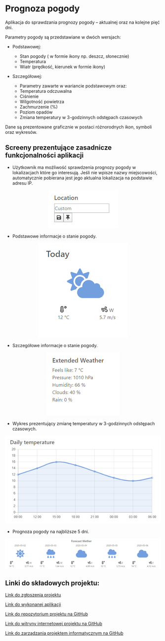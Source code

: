 # Prognoza pogody
 Aplikacja do sprawdzania prognozy pogody – aktualnej oraz na kolejne pięć dni.

Parametry pogody są przedstawiane w dwóch wersjach:

- Podstawowej:
  - Stan pogody ( w formie ikony np. deszcz, słonecznie)
  - Temperatura
  - Wiatr (prędkość, kierunek w formie ikony)

- Szczegółowej:
  - Parametry zawarte w wariancie podstawowym oraz:
  - Temperatura odczuwalna
  - Ciśnienie
  - Wilgotność powietrza
  - Zachmurzenie (%)
  - Poziom opadów
  - Zmiana temperatury w 3-godzinnych odstępach czasowych

Dane są prezentowane graficznie w postaci różnorodnych ikon, symboli oraz wykresów.

## Screeny prezentujące zasadnicze funkcjonalności aplikacji

 * Użytkownik ma możliwość sprawdzenia prognozy pogody w lokalizacjach które go interesują. Jeśli nie wpisze nazwy miejscowości, automatycznie pobierana jest jego aktualna lokalizacja na podstawie adresu IP.
<p align="center">
  <img src="https://github.com/DKusarek/BAI_Projekt_Witryna_Projektu/blob/master/location.PNG?raw=true" alt="Location"/>
</p>
                                                                                                                     
 * Podstawowe informacje o stanie pogody. 
<p align="center">
  <img src="https://github.com/DKusarek/BAI_Projekt_Witryna_Projektu/blob/master/current.PNG?raw=true" alt="Current"/>
</p>

 * Szczegółowe informacje o stanie pogody.
<p align="center">
  <img src="https://github.com/DKusarek/BAI_Projekt_Witryna_Projektu/blob/master/extend.PNG?raw=true" alt="Extend"/>
</p>
                                                                                                                 
 * Wykres prezentujący zmianę temperatury w 3-godzinnych odstępach czasowych.
<p align="center">
  <img src="https://github.com/DKusarek/BAI_Projekt_Witryna_Projektu/blob/master/chart.PNG?raw=true" alt="Chart"/>
</p>
                                                                                                               
 * Prognoza pogody na najbliższe 5 dni.
<p align="center">
  <img src="https://github.com/DKusarek/BAI_Projekt_Witryna_Projektu/blob/master/forecast.PNG?raw=true" alt="Forecast"/>
</p>

## Linki do składowych projektu:

[Link do zgłoszenia projektu](https://e-uczelnia.uek.krakow.pl/mod/forum/discuss.php?d=120968)

[Link do wykonanej aplikacji](https://dkusarek.github.io/BAI_Projekt)

[Link do repozytorium projektu na GitHub](https://github.com/DKusarek/BAI_Projekt)

[Link do witryny internetowej projektu na GitHub](https://dkusarek.github.io/BAI_Projekt_Witryna_Projektu)

[Link do zarządzania projektem informatycznym na GitHub](https://github.com/DKusarek/BAI_Projekt/projects/1)
